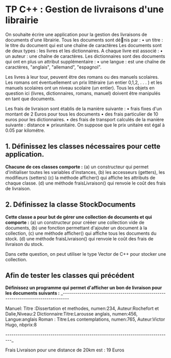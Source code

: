 # TP C++ : Gestion de livraisons d'une librairie

On souhaite écrire une application pour la gestion des livraisons de documents d'une librairie.
Tous les documents sont dénis par :
• un titre : le titre du document qui est une chaîne de caractères
Les documents sont de deux types : les livres et les dictionnaires. A chaque livre est associé :
• un auteur : une chaîne de caractères.
Les dictionnaires sont des documents qui ont en plus un attribut supplémentaire :
• une langue : est une chaîne de caractères, "anglais", "allemand", "espagnol".

Les livres à leur tour, peuvent être des romans ou des manuels scolaires. Les romans ont éventuellement un prix littéraire (un entier 0,1,2, . . . ) et les manuels scolaires ont un niveau scolaire (un entier). Tous les objets en question ici (livres, dictionnaires, romans, manuel) doivent être manipulés en tant que documents.

Les frais de livraison sont établis de la manière suivante : 
• frais fixes d'un montant de 2 Euros pour tous les documents
• des frais particulier de 10 euros pour les dictionnaires.
• des frais de transport calculés de la manière suivante : distance ∗ prixunitaire. On suppose que le prix unitaire est égal à 0.05 par kilométre.

## 1. Définissez les classes nécessaires pour cette application. 
**Chacune de ces classes comporte :**
(a) un constructeur qui permet d'initialiser toutes les variables d'instances,
(b) les accesseurs (getters), les modifieurs (setters)
(c) la méthode afficher() qui affiche les attributs de chaque classe.
(d) une méthode fraisLivraison() qui renvoie le coût des frais de livraison.

## 2. Définissez la classe StockDocuments 
**Cette classe a pour but de gérer une collection de documents et qui comporte :**
(a) un constructeur pour créèer une collection vide de documents,
(b) une fonction permettant d'ajouter un document à la collection,
(c) une méthode afficher() qui affiche tous les documents du stock.
(d) une méthode fraisLivraison() qui renvoie le coût des frais de livraison du stock.

Dans cette question, on peut utiliser le type Vector de C++ pour stocker une collection.

## Afin de tester les classes qui précédent

**Définissez un programme qui permet d'afficher un bon de livraison pour les documents suivants :**
_---------------------------------------------------------------------------------

Manuel: Titre :Dissertation et methodes, numen:234, Auteur:Rochefort et Dalie,Niveau:2
Dictionnaire:Titre:Larousse anglais, numen:456, Langue:anglais
Roman : Titre:Les contemplations, numen:765, Auteur:Victor Hugo, nbprix:8

---------------------------------------------------------------------------------_

Frais Livraison pour une distance de 20km est : 19 Euros
